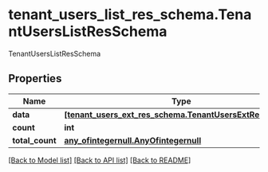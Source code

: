 # tenant_users_list_res_schema.TenantUsersListResSchema

TenantUsersListResSchema
## Properties
Name | Type | Description | Notes
------------ | ------------- | ------------- | -------------
**data** | [**[tenant_users_ext_res_schema.TenantUsersExtResSchema]**](TenantUsersExtResSchema.md) | Data | 
**count** | **int** | Count | 
**total_count** | [**any_ofintegernull.AnyOfintegernull**](AnyOfintegernull.md) | Total Count | [optional] 

[[Back to Model list]](../README.md#documentation-for-models) [[Back to API list]](../README.md#documentation-for-api-endpoints) [[Back to README]](../README.md)


